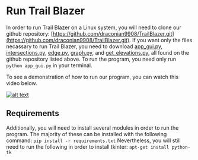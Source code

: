 # Run Trail Blazer

In order to run Trail Blazer on a Linux system, you will need to clone our github repository: [https://github.com/draconian9908/TrailBlazer.git](https://github.com/draconian9908/TrailBlazer.git). If you want only the files necassary to run Trail Blazer, you need to download [app_gui.py](../app_gui.py), [intersections.py](../intersections.py), [edge.py](../edge.py), [graph.py](../graph.py), and [get_elevations.py](../get_elevations.py), all found on the github repository listed above. To run the program, you need only run `python app_gui.py` in your terminal.

To see a demonstration of how to run our program, you can watch this video below.

[![alt text](https://img.youtube.com/vi/1n9clOBuS2o/0.jpg)](https://youtu.be/1n9clOBuS2o)

## Requirements
Additionally, you will need to install several modules in order to run the program. The majority of these can be installed with the following command: `pip install -r requirements.txt`
Nevertheless, you will still need to run the following in order to install tkinter: `apt-get install python-tk`

